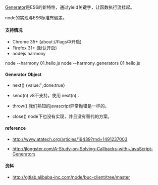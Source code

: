 

[Generator](http://wiki.ecmascript.org/doku.php?id=harmony:generators)是ES6的新特性，通过yield关键字，让函数执行流挂起。


node的实现与ES6标准有偏差。

#### 支持情况

 - Chrome 35+ (about://flags中开启)
 - Firefox 31+ (默认开启)
 - nodejs harmony


node --harmony  01.hello.js
node --harmony_generators  01.hello.js


#### Generator Object

 - next()
 {value:'',done:true}

 - send(n)
 v8不支持。使用 next(n) .

 - throw()
 我们熟知的javascript异常抛错是一样的。

 - close()
 node下也没有实现，并且没有替代的方案。

#### reference

 - http://www.atatech.org/articles/19439?rnd=1491237003

 - http://jlongster.com/A-Study-on-Solving-Callbacks-with-JavaScript-Generators


#### 资料

 - http://gitlab.alibaba-inc.com/node/buc-client/tree/master